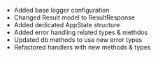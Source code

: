 - Added base logger configuration
- Changed Result model to ResultResponse
- Added dedicated AppState structure
- Added error handling related types & methdos
- Updated db methods to use new error types
- Refactored handlers with new methods & types